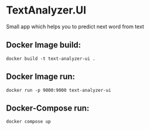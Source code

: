 # TextAnalyzer.UI

Small app which helps you to predict next word from text

## Docker Image build:

```
docker build -t text-analyzer-ui .
```

## Docker Image run:

```
docker run -p 9000:9000 text-analyzer-ui
```

## Docker-Compose run:

```
docker compose up
```
